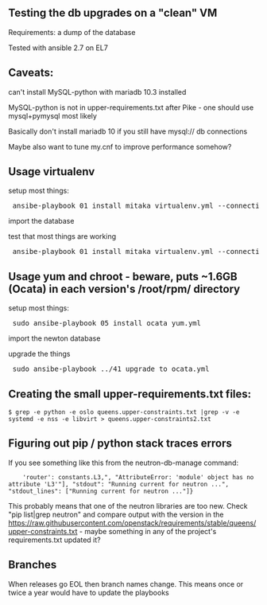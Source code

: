 Testing the db upgrades on a "clean" VM
---------------------------------------

Requirements: a dump of the database

Tested with ansible 2.7 on EL7

Caveats: 
----
can't install MySQL-python with mariadb 10.3 installed

MySQL-python is not in upper-requirements.txt after Pike - one should use mysql+pymysql most likely

Basically don't install mariadb 10 if you still have mysql:// db connections

Maybe also want to tune my.cnf to improve performance somehow?

Usage virtualenv
-----

setup most things:
<pre> ansibe-playbook 01_install_mitaka_virtualenv.yml --connection=local </pre>

import the database

test that most things are working
<pre> ansibe-playbook 01_install_mitaka_virtualenv.yml --connection=local </pre>

Usage yum and chroot - beware, puts ~1.6GB (Ocata) in each version's /root/rpm/ directory
-----

setup most things:
<pre> sudo ansibe-playbook 05_install_ocata_yum.yml </pre>

import the newton database

upgrade the things
<pre> sudo ansibe-playbook ../41_upgrade_to_ocata.yml </pre>

Creating the small upper-requirements.txt files:
--------

```
$ grep -e python -e oslo queens.upper-constraints.txt |grep -v -e systemd -e nss -e libvirt > queens.upper-constraints2.txt 

```

Figuring out pip / python stack traces errors
-----------

If you see something like this from the neutron-db-manage command:

```
    'router': constants.L3,", "AttributeError: 'module' object has no attribute 'L3'"], "stdout": "Running current for neutron ...", "stdout_lines": ["Running current for neutron ..."]}
```

This probably means that one of the neutron libraries are too new. Check "pip list|grep neutron" and compare output with the version in the https://raw.githubusercontent.com/openstack/requirements/stable/queens/upper-constraints.txt - maybe something in any of the project's requirements.txt updated it?


Branches
---------

When releases go EOL then branch names change. This means once or twice a year would have to update the playbooks
